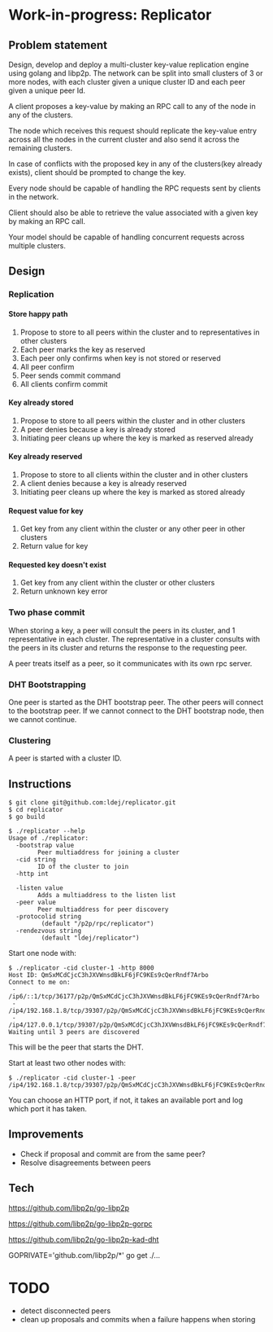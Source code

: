 # Work-in-progress: Replicator

## Problem statement

Design, develop and deploy a multi-cluster key-value replication engine using golang and libp2p. The network can be split into small clusters of 3 or more nodes, with each cluster given a unique cluster ID and each peer given a unique peer Id.

A client proposes a key-value by making an RPC call to any of the node in any of the clusters.

The node which receives this request should replicate the key-value entry across all the nodes in the current cluster and also send it across the remaining clusters.

In case of conflicts with the proposed key in any of the clusters(key already exists), client should be prompted to change the key.

Every node should be capable of handling the RPC requests sent by clients in the network.

Client should also be able to retrieve the value associated with a given key by making an RPC call.

Your model should be capable of handling concurrent requests across multiple clusters.

## Design

### Replication

#### Store happy path

1. Propose to store to all peers within the cluster and to representatives in other clusters
2. Each peer marks the key as reserved
3. Each peer only confirms when key is not stored or reserved
4. All peer confirm
5. Peer sends commit command
6. All clients confirm commit

#### Key already stored

1. Propose to store to all peers within the cluster and in other clusters
2. A peer denies because a key is already stored
3. Initiating peer cleans up where the key is marked as reserved already

#### Key already reserved

1. Propose to store to all clients within the cluster and in other clusters
2. A client denies because a key is already reserved
3. Initiating peer cleans up where the key is marked as stored already

#### Request value for key

1. Get key from any client within the cluster or any other peer in other clusters
2. Return value for key

#### Requested key doesn't exist

1. Get key from any client within the cluster or other clusters
2. Return unknown key error

### Two phase commit

When storing a key, a peer will consult the peers in its cluster, and 1 representative in each cluster.
The representative in a cluster consults with the peers in its cluster and returns the response to the requesting peer. 

A peer treats itself as a peer, so it communicates with its own rpc server.

### DHT Bootstrapping

One peer is started as the DHT bootstrap peer. The other peers will connect to the bootstrap peer. If we cannot connect to the DHT bootstrap node, then we cannot continue.

### Clustering

A peer is started with a cluster ID.

## Instructions

```shell script
$ git clone git@github.com:ldej/replicator.git
$ cd replicator
$ go build
```

```shell script
$ ./replicator --help
Usage of ./replicator:
  -bootstrap value
    	Peer multiaddress for joining a cluster
  -cid string
    	ID of the cluster to join
  -http int
    	
  -listen value
    	Adds a multiaddress to the listen list
  -peer value
    	Peer multiaddress for peer discovery
  -protocolid string
    	 (default "/p2p/rpc/replicator")
  -rendezvous string
    	 (default "ldej/replicator")
```

Start one node with:
```shell script
$ ./replicator -cid cluster-1 -http 8000
Host ID: QmSxMCdCjcC3hJXVWnsdBkLF6jFC9KEs9cQerRndf7Arbo
Connect to me on:
 - /ip6/::1/tcp/36177/p2p/QmSxMCdCjcC3hJXVWnsdBkLF6jFC9KEs9cQerRndf7Arbo
 - /ip4/192.168.1.8/tcp/39307/p2p/QmSxMCdCjcC3hJXVWnsdBkLF6jFC9KEs9cQerRndf7Arbo
 - /ip4/127.0.0.1/tcp/39307/p2p/QmSxMCdCjcC3hJXVWnsdBkLF6jFC9KEs9cQerRndf7Arbo
Waiting until 3 peers are discovered
```
This will be the peer that starts the DHT.

Start at least two other nodes with:
```shell script
$ ./replicator -cid cluster-1 -peer /ip4/192.168.1.8/tcp/39307/p2p/QmSxMCdCjcC3hJXVWnsdBkLF6jFC9KEs9cQerRndf7Arbo
```

You can choose an HTTP port, if not, it takes an available port and log which port it has taken.

## Improvements

- Check if proposal and commit are from the same peer?
- Resolve disagreements between peers

## Tech

https://github.com/libp2p/go-libp2p

https://github.com/libp2p/go-libp2p-gorpc

https://github.com/libp2p/go-libp2p-kad-dht

GOPRIVATE='github.com/libp2p/*' go get ./...

# TODO

- detect disconnected peers
- clean up proposals and commits when a failure happens when storing